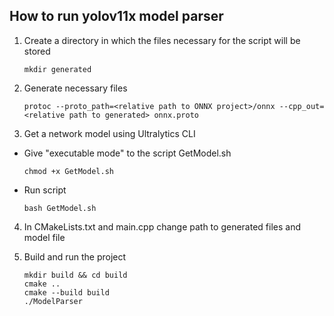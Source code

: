## __How to run yolov11x model parser__

1. Create a directory in which the files necessary for the script will be stored
    ```
    mkdir generated
    ```

2. Generate necessary files
    ```
    protoc --proto_path=<relative path to ONNX project>/onnx --cpp_out=<relative path to generated> onnx.proto
    ```

3. Get a network model using Ultralytics CLI
  
-   Give "executable mode" to the script GetModel.sh 
    ```
    chmod +x GetModel.sh
    ```
-   Run script
    ```
    bash GetModel.sh
    ```

4. In CMakeLists.txt and main.cpp change path to generated files and model file

5. Build and run the project 
    ```
    mkdir build && cd build
    cmake ..
    cmake --build build
    ./ModelParser
    ```
